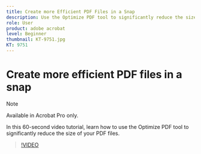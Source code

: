```yaml
---
title: Create more Efficient PDF Files in a Snap
description: Use the Optimize PDF tool to significantly reduce the size of your PDF files
role: User
product: adobe acrobat
level: Beginner
thumbnail: KT-9751.jpg
KT: 9751
---
```

# Create more efficient PDF files in a snap

>[!NOTE]
>
>Available in Acrobat Pro only.

In this 60-second video tutorial, learn how to use the Optimize PDF tool to significantly reduce the size of your PDF files.

>[!VIDEO](https://video.tv.adobe.com/v/340077?hidetitle=true)
